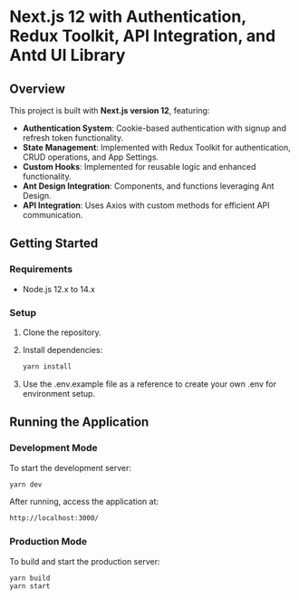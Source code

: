 # Next.js 12 with Authentication, Redux Toolkit, API Integration, and Antd UI Library

## Overview

This project is built with **Next.js version 12**, featuring:

- **Authentication System**: Cookie-based authentication with signup and refresh token functionality.
- **State Management**: Implemented with Redux Toolkit for authentication, CRUD operations, and App Settings.
- **Custom Hooks**: Implemented for reusable logic and enhanced functionality.
- **Ant Design Integration**: Components, and functions leveraging Ant Design.
- **API Integration**: Uses Axios with custom methods for efficient API communication.

## Getting Started

### Requirements

- Node.js 12.x to 14.x 

### Setup

1. Clone the repository.
2. Install dependencies:

   ```sh
   yarn install
   ```

3. Use the .env.example file as a reference to create your own .env for environment setup.

## Running the Application

### Development Mode

To start the development server:

```sh
yarn dev
```

After running, access the application at:

```sh
http://localhost:3000/
```

### Production Mode

To build and start the production server:

```sh
yarn build
yarn start
```